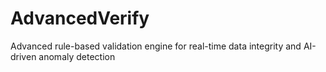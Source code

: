 # AdvancedVerify
Advanced rule-based validation engine for real-time data integrity and AI-driven anomaly detection
